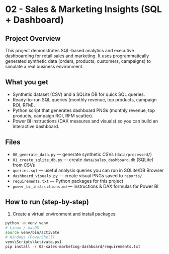 # 02 - Sales & Marketing Insights (SQL + Dashboard)

## Project Overview
This project demonstrates SQL-based analytics and executive dashboarding for retail sales and marketing. It uses programmatically generated synthetic data (orders, products, customers, campaigns) to simulate a real business environment.

## What you get
- Synthetic dataset (CSV) and a SQLite DB for quick SQL queries.
- Ready-to-run SQL queries (monthly revenue, top products, campaign ROI, RFM).
- Python script that generates dashboard PNGs (monthly revenue, top products, campaign ROI, RFM scatter).
- Power BI instructions (DAX measures and visuals) so you can build an interactive dashboard.

## Files
- `00_generate_data.py` — generate synthetic CSVs (`data/processed/`)
- `01_create_sqlite_db.py` — create `data/sales_dashboard.db` (SQLite) from CSVs
- `queries.sql` — useful analysis queries you can run in SQLite/DB Browser
- `dashboard_visuals.py` — create visual PNGs saved to `reports/`
- `requirements.txt` — Python packages for this project
- `power_bi_instructions.md` — instructions & DAX formulas for Power BI

## How to run (step-by-step)
1. Create a virtual environment and install packages:
```bash
python -m venv venv
# Linux / macOS
source venv/bin/activate
# Windows (PowerShell)
venv\Scripts\Activate.ps1
pip install -r 02-sales-marketing-dashboard/requirements.txt

